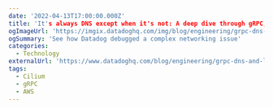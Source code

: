 ```yaml
---
date: '2022-04-13T17:00:00.000Z'
title: 'It's always DNS except when it's not: A deep dive through gRPC, Kubernetes, and AWS networking'
ogImageUrl: 'https://imgix.datadoghq.com/img/blog/engineering/grpc-dns-and-load-balancing-incident/ena-metrics-conntrack-allowance-exceeded-rev1.png'
ogSummary: 'See how Datadog debugged a complex networking issue'
categories:
  - Technology
externalUrl: 'https://www.datadoghq.com/blog/engineering/grpc-dns-and-load-balancing-incident/'
tags:
  - Cilium
  - gRPC
  - AWS
---
```

